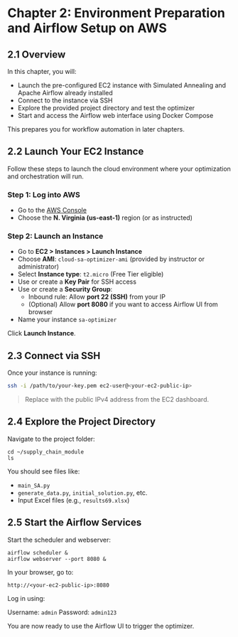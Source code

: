# Chapter 2: Environment Preparation and Airflow Setup on AWS

## 2.1 Overview

In this chapter, you will:
- Launch the pre-configured EC2 instance with Simulated Annealing and Apache Airflow already installed
- Connect to the instance via SSH
- Explore the provided project directory and test the optimizer
- Start and access the Airflow web interface using Docker Compose

This prepares you for workflow automation in later chapters.

## 2.2 Launch Your EC2 Instance

Follow these steps to launch the cloud environment where your optimization and orchestration will run.

### Step 1: Log into AWS
- Go to the [AWS Console](https://console.aws.amazon.com)
- Choose the **N. Virginia (us-east-1)** region (or as instructed)

### Step 2: Launch an Instance
- Go to **EC2 > Instances > Launch Instance**
- Choose **AMI**: `cloud-sa-optimizer-ami` (provided by instructor or administrator)
- Select **Instance type**: `t2.micro` (Free Tier eligible)
- Use or create a **Key Pair** for SSH access
- Use or create a **Security Group**:
  - Inbound rule: Allow **port 22 (SSH)** from your IP
  - (Optional) Allow **port 8080** if you want to access Airflow UI from browser
- Name your instance `sa-optimizer`

Click **Launch Instance**.



## 2.3 Connect via SSH

Once your instance is running:

```bash
ssh -i /path/to/your-key.pem ec2-user@<your-ec2-public-ip>
````
> Replace <your-ec2-public-ip> with the public IPv4 address from the EC2 dashboard.

## 2.4 Explore the Project Directory

Navigate to the project folder:

```
cd ~/supply_chain_module
ls
```

You should see files like:

- <code>main_SA.py</code>
- <code>generate_data.py</code>, <code>initial_solution.py</code>, etc.
- Input Excel files (e.g., <code>results69.xlsx</code>)

## 2.5 Start the Airflow Services

Start the scheduler and webserver:

```
airflow scheduler &
airflow webserver --port 8080 &
```

In your browser, go to:

```
http://<your-ec2-public-ip>:8080
```

Log in using:

Username: <code>admin</code>
Password: <code>admin123</code>

You are now ready to use the Airflow UI to trigger the optimizer.








